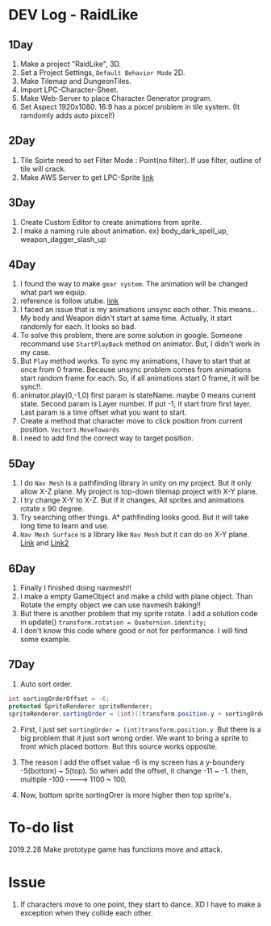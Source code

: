 DEV Log - RaidLike
==================

## 1Day
1. Make a project "RaidLike", 3D.
2. Set a Project Settings, `Default Behavior Mode` 2D.
3. Make Tilemap and DungeonTiles.
4. Import LPC-Character-Sheet.
5. Make Web-Server to place Character Generator program.
6. Set Aspect 1920x1080. 16:9 has a pixcel problem in tile system. (It ramdomly adds auto pixcel!)

## 2Day
1. Tile Spirte need to set Filter Mode : Point(no filter). If use filter, outline of tile will crack.
2. Make AWS Server to get LPC-Sprite [link](http://ec2-13-125-227-66.ap-northeast-2.compute.amazonaws.com/)

## 3Day
1. Create Custom Editor to create animations from sprite.
2. I make a naming rule about animation. ex) body_dark_spell_up, weapon_dagger_slash_up

## 4Day
1. I found the way to make `gear system`. The animation will be changed what part we equip.
2. reference is follow utube. [link](https://youtu.be/wyyuYX25tBU)
3. I faced an issue that is my animations unsync each other. This means... My body and Weapon didn't start at same time. Actually, it start randomly for each. It looks so bad.
4. To solve this problem, there are some solution in google. Someone recommand use `StartPlayBack` method on animator. But, I didn't work in my case. 
5. But `Play` method works. To sync my animations, I have to start that at once from 0 frame. Because unsync problem comes from animations start random frame for each. So, if all animations start 0 frame, it will be sync!!.
6. animator.play(0,-1,0) first param is stateName. maybe 0 means current state. Second param is Layer number. If put -1, it start from first layer. Last param is a time offset what you want to start.  
7. Create a method that character move to click position from current position. `Vector3.MoveTowards`
8. I need to add find the correct way to target position. 

## 5Day
1. I do `Nav Mesh` is a pathfinding library in unity on my project. But it only allow X-Z plane. My project is top-down tilemap project with X-Y plane.
2. I try change X-Y to X-Z. But if it changes, All sprites and animations rotate x 90 degree.
3. Try searching other things. A* pathfinding looks good. But it will take long time to learn and use.
4. `Nav Mesh Surface` is a library like `Nav Mesh` but it can do on X-Y plane. [Link](https://github.com/Unity-Technologies/NavMeshComponents) and [Link2](http://www.spacebumfuzzle.com/runtime-generation-of-unity-navmesh-on-the-xy-plane-with-2d-physics/) 

## 6Day
1. Finally I finished doing navmesh!!
2. I make a empty GameObject and make a child with plane object. Than Rotate the empty object we can use navmesh baking!!
3. But there is another problem that my sprite rotate. I add a solution code in update() `transform.rotation = Quaternion.identity;`
4. I don't know this code where good or not for performance. I will find some example.

## 7Day
1. Auto sort order.
```C#
int sortingOrderOffset = -6;
protected SpriteRenderer spriteRenderer;
spriteRenderer.sortingOrder = (int)((transform.position.y + sortingOrderOffset) * -100);
```
2. First, I just set `sortingOrder = (int)transform.position.y`. But there is a big problem that it just sort wrong order.
We want to bring a sprite to front which placed bottom. But this source works opposite.

3. The reason I add the offset value -6 is my screen has a y-boundery -5(bottom) ~ 5(top). So when add the offset, it change -11 ~ -1. then, multiple -100 ----> 1100 ~ 100. 
4. Now, bottom sprite sortingOrer is more higher then top sprite's.

# To-do list 
2019.2.28 Make prototype game has functions move and attack.


# Issue
1. If characters move to one point, they start to dance. XD I have to make a exception when they collide each other.
